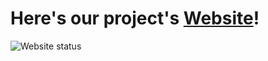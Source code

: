 # Here's our project's [Website](https://aaron3963.github.io/COGS-118B-Project/)!
![Website status](https://github.com/Aaron3963/COGS-118B-Project/actions/workflows/quarto_action.yml/badge.svg)
